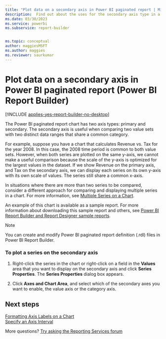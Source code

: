 ```yaml
---
title: "Plot data on a secondary axis in Power BI paginated report | Microsoft Docs"
description:  Find out about the uses for the secondary axis type in a Power BI paginated report for comparing two distinct data ranges in Power BI Report Builder. 
ms.date: 03/30/2023
ms.service: powerbi
ms.subservice: report-builder


ms.topic: conceptual
author: maggiesMSFT
ms.author: maggies
ms.reviewer: saurkumar
---
```


# Plot data on a secondary axis in Power BI paginated report (Power BI Report Builder)

[!INCLUDE [applies-yes-report-builder-no-desktop](../../../includes/applies-yes-report-builder-no-desktop.md)]

The Power BI paginated report chart has two axis types: primary and secondary. The secondary axis is useful when comparing two value sets with two distinct data ranges that share a common category.  
  
 For example, suppose you have a chart that calculates Revenue vs. Tax for the year 2008. In this case, the 2008 time period is common to both value sets. However, when both series are plotted on the same y-axis, we cannot make a useful comparison because the scale of the y-axis is optimized for the largest values in the dataset. If we show Revenue on the primary axis, and Tax on the secondary axis, we can display each series on its own y-axis with its own scale of values. The series still share a common x-axis.  
  
 In situations where there are more than two series to be compared, consider a different approach for comparing and displaying multiple series in a chart. For more information, see [Multiple Series on a Chart](multiple-series-on-chart-report-builder.md).  
  
 An example of this chart is available as a sample report. For more information about downloading this sample report and others, see [Power BI Report Builder and Report Designer sample reports](https://go.microsoft.com/fwlink/?LinkId=198283).  
  
> [!NOTE]  
>  You can create and modify Power BI paginated report definition (.rdl) files in Power BI Report Builder.
  
### To plot a series on the secondary axis  
  
1.  Right-click the series in the chart or right-click on a field in the **Values** area that you want to display on the secondary axis and click **Series Properties**. The **Series Properties** dialog box appears.  
  
2.  Click **Axes and Chart Area**, and select which of the secondary axes you want to enable, the value axis or the category axis.  

## Next steps

[Formatting Axis Labels on a Chart](formatting-axis-labels-on-chart-report-builder.md)   
[Specify an Axis Interval](specify-axis-interval-report-builder.md)  

More questions? [Try asking the Reporting Services forum](https://go.microsoft.com/fwlink/?LinkId=620231)
